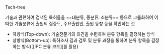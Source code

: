 Tech-tree

기술과 관련하여 검색된 특허들을 ==대분류, 중분류. 소분류== 등으로 그룹화하여 어떠한 기술분류에 출원의 집중도, 주요출원인, 출원 동향 등을 확인하는 것

- 하향식(Top-down): 기술전문가의 의견을 수렴하여 분류 항목을 결정하는 방식
- 상향식(Bottom-up): 특허조사 결과 검토 및 분류 과정을 통하여 분류 항목을 결정하는 방식([[IPC 분류 코드]]를 활용)